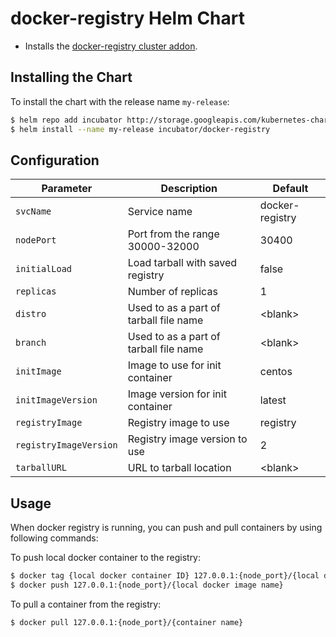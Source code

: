 # docker-registry Helm Chart

* Installs the [docker-registry cluster addon](https://github.com/kubernetes/kubernetes/tree/master/cluster/addons/registry).

## Installing the Chart

To install the chart with the release name `my-release`:

```bash
$ helm repo add incubator http://storage.googleapis.com/kubernetes-charts-incubator
$ helm install --name my-release incubator/docker-registry
```

## Configuration

| Parameter               | Description                            | Default             |
|-------------------------|----------------------------------------|---------------------|
| `svcName`               | Service name                           | docker-registry     |
| `nodePort`              | Port from the range 30000-32000        | 30400               |
| `initialLoad`           | Load tarball with saved registry       | false               |
| `replicas`              | Number of replicas                     | 1                   |
| `distro`                | Used to as a part of tarball file name | \<blank>            |
| `branch`                | Used to as a part of tarball file name | \<blank>            |
| `initImage`             | Image to use for init container        | centos              |
| `initImageVersion`      | Image version for init container       | latest              |
| `registryImage`         | Registry image to use                  | registry            |
| `registryImageVersion`  | Registry image version to use          | 2                   |
| `tarballURL`            | URL to tarball location                | \<blank>            |

## Usage

When docker registry is running, you can push and pull containers by using following commands:

To push local docker container to the registry:
```bash
$ docker tag {local docker container ID} 127.0.0.1:{node_port}/{local docker image name}
$ docker push 127.0.0.1:{node_port}/{local docker image name}
```

To pull a container from the registry:
```bash
$ docker pull 127.0.0.1:{node_port}/{container name}
```
